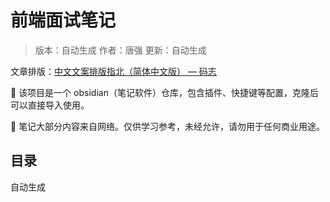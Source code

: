 # 前端面试笔记

> 版本：自动生成
> 作者：唐强
> 更新：自动生成

文章排版：[中文文案排版指北（简体中文版） — 码志](https://mazhuang.org/wiki/chinese-copywriting-guidelines/)

📔 该项目是一个 obsidian（笔记软件）仓库，包含插件、快捷键等配置，克隆后可以直接导入使用。

🤝 笔记大部分内容来自网络。仅供学习参考，未经允许，请勿用于任何商业用途。
## 目录
自动生成